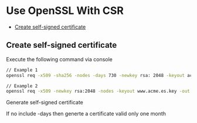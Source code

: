 # Use OpenSSL With CSR


- [Create self-signed certificate](#create-self-signed-certificate)





## Create self-signed certificate

Execute the following command via console

```bash
// Example 1
openssl req -x509 -sha256 -nodes -days 730 -newkey rsa: 2048 -keyout acmeselfsigned.key -out acmecert.pem

// Example 2
openssl req -x509 -newkey rsa:2048 -nodes -keyout www.acme.es.key -out www.acme.es.crt -days 365
```

Generate self-signed certificate 

If no include -days then generte a certificate valid only one month